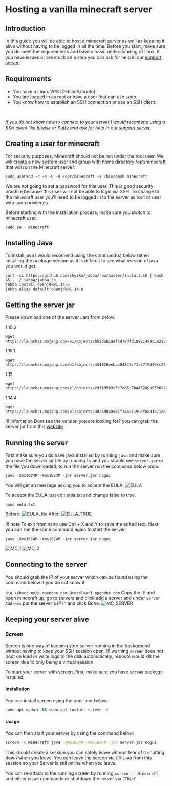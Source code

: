 # Hosting a vanilla minecraft server

## Introduction
In this guide you will be able to host a minecraft server as well as keeping it alive without having to be logged in all the time. Before you start, make sure you do meet the requirements and have a basic understanding of linux, if you have issues or are stuck on a step you can ask for help in our [support server.](https://discord.gg/jcKEyxn)

## Requirements 
* You have a Linux VPS (Debian/Ubuntu).
* You are logged in as root or have a user that can use sudo.
* You know how to establish an SSH connection or use an SSH client.
<br/>

*If you do not know how to connect to your server I would recomend using a SSH client like [bitvise](https://www.bitvise.com/ssh-client-download) or [Putty](https://www.putty.org/) and ask for help in our [support server.](https://discord.gg/jcKEyxn)*

## Creating a user for minecraft
For security purposes, Minecraft should not be run under the root user. We will create a new system user and group with home directory /opt/minecraft that will run the Minecraft server:

```
sudo useradd -r -m -U -d /opt/minecraft -s /bin/bash minecraft
```
We are not going to set a password for this user. This is good security practice because this user will not be able to login via SSH. To change to the minecraft user you’ll need to be logged in to the server as root or user with sudo privileges.

Before starting with the installation process, make sure you switch to minecraft user.

```sudo su - minecraft```

## Installing Java
To install java I would recomend using the command(s) below rather installing the package version as it is difficult to see what version of java you would get.
```
curl -sL https://github.com/shyiko/jabba/raw/master/install.sh | bash && . ~/.jabba/jabba.sh
jabba install openjdk@1.14.0
jabba alias default openjdk@1.14.0
```

## Getting the server jar
Please download one of the server Jars from below.

1.15.2
```
wget https://launcher.mojang.com/v1/objects/bb2b6b1aefcd70dfd1892149ac3a215f6c636b07/server.jar
```
1.15.1
```
wget https://launcher.mojang.com/v1/objects/4d1826eebac84847c71a77f9349cc22afd0cf0a1/server.jar
```
1.15
```
wget https://launcher.mojang.com/v1/objects/e9f105b3c5c7e85c7b445249a93362a22f62442d/server.jar
```
1.14.4
```
wget https://launcher.mojang.com/v1/objects/3dc3d84a581f14691199cf6831b71ed1296a9fdf/server.jar
```

!!! infomation
    Dont see the version you are looking for? you can grab the server jar from this [website](https://mcversions.net/)

## Running the server
First make sure you do have java installed by running `java` and make sure you have the server jar file by running `ls` and you should see `server.jar` or the file you downloaded, to run the server run the command below once.
```
java -Xmx1024M -Xms1024M -jar server.jar nogui
```
You will get an message asking you to accept the EULA.
![EULA](https://i.imgur.com/HgyNGLQ.png)

To accept the EULA just edit eula.txt and change false to true.
```
nano eula.txt
```
Before:
![EULA_file](https://i.imgur.com/8EST1o0.png)
After:
![EULA_TRUE](https://i.imgur.com/vwia9Bo.png)

!!! note
    To exit from nano use Ctrl + X and Y to save the edited text.
Next you can run the same command again to start the server.
```
java -Xmx1024M -Xms1024M -jar server.jar nogui
```
![MC_1](https://i.imgur.com/jBAx1GP.png)
![MC_2](https://i.imgur.com/naswFjM.png)

## Connecting to the server
You should grab the IP of your server which can be found using the command below if you do not know it.

```dig +short myip.opendns.com @resolver1.opendns.com```
 Copy the IP and open minecraft up, go to servers and click add a server and under `Server Address` put the server's IP in and click Done.
 ![MC_SERVER](https://i.imgur.com/Sv1gMft.png)

## Keeping your server alive

### Screen

Screen is one way of keeping your server running in the background without having to keep your SSH session open.
!!! warning
    `screen` does not boot on load or write logs to the disk automatically, reboots would kill the screen due to only being a virtual session.

To start your server with screen, first, make sure you have `screen` package installed.

#### Installation
You can install screen using the one-liner below:
```bash
sudo apt update && sudo apt install screen -y
```
#### Usage

You can then start your server by using the command below:
```bash
screen -S Minecraft java -Xmx1024M -Xms1024M -jar server.jar nogui
```
This should create a session you can safely leave without fear of it shutting down when you leave, 
You can leave the screen via `CTRL+AD` from this session so your Server is still online when you leave.

You can re-attach to the running screen by running `screen -r Minecraft` and either issue commands or shutdown the server via `CTRL+C`.
